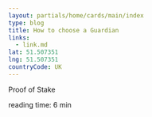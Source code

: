 ```yaml
---
layout: partials/home/cards/main/index
type: blog
title: How to choose a Guardian
links:
  - link.md
lat: 51.507351
lng: 51.507351
countryCode: UK
---
```


Proof of Stake

reading time: 6 min
